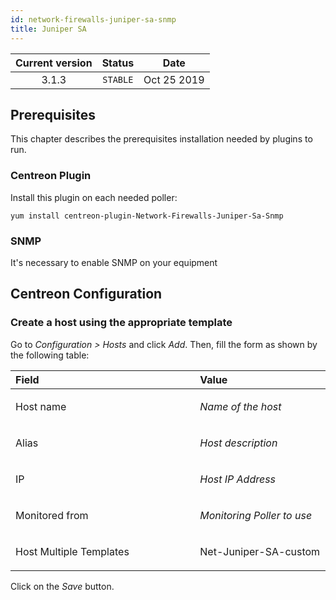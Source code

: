 ```yaml
---
id: network-firewalls-juniper-sa-snmp
title: Juniper SA
---
```


| Current version | Status | Date |
| :-: | :-: | :-: |
| 3.1.3 | `STABLE` | Oct 25 2019 |

## Prerequisites
This chapter describes the prerequisites installation needed by plugins
to run.

### Centreon Plugin
Install this plugin on each needed poller:

    yum install centreon-plugin-Network-Firewalls-Juniper-Sa-Snmp

### SNMP
It's necessary to enable SNMP on your equipment

## Centreon Configuration
### Create a host using the appropriate template
Go to *Configuration &gt; Hosts* and click *Add*. Then, fill the form as
shown by the following table:

<table>
<colgroup>
<col width="58%" />
<col width="41%" />
</colgroup>
<thead>
<tr class="header">
<th align="left">Field</th>
<th align="left">Value</th>
</tr>
</thead>
<tbody>
<tr class="odd">
<td align="left"><p>Host name</p></td>
<td align="left"><p><em>Name of the host</em></p></td>
</tr>
<tr class="even">
<td align="left"><p>Alias</p></td>
<td align="left"><p><em>Host description</em></p></td>
</tr>
<tr class="odd">
<td align="left"><p>IP</p></td>
<td align="left"><p><em>Host IP Address</em></p></td>
</tr>
<tr class="even">
<td align="left"><p>Monitored from</p></td>
<td align="left"><p><em>Monitoring Poller to use</em></p></td>
</tr>
<tr class="odd">
<td align="left"><p>Host Multiple Templates</p></td>
<td align="left"><p>Net-Juniper-SA-custom</p></td>
</tr>
</tbody>
</table>

Click on the *Save* button.


